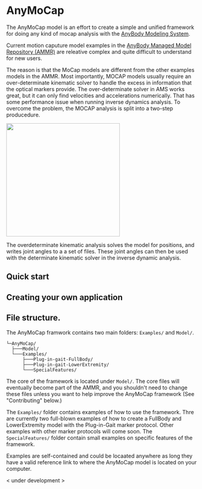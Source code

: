 # AnyMoCap

The AnyMoCap model is an effort to create a simple and unified framework for
doing any kind of mocap analysis with the [AnyBody Modeling
System](http://anybodytech.com).


Current motion caputure model examples in the [AnyBody Managed Model Repository
(AMMR)](http://anybodytech.com/software/ammr) are releative complex and quite
difficult to understand for new users.

The reason is that the MoCap models are different from the other examples models
in the AMMR. Most importantly, MOCAP models usually require an over-determinate
kinematic solver to handle the excess in information that the optical markers
provide. The over-determinate solver in AMS works great, but it can only find
velocities and accelerations numerically. That has some performance issue when
running inverse dynamics analysis. To overcome the problem, the MOCAP analysis
is split into a two-step producedure.

<img src="https://cloud.githubusercontent.com/assets/1038978/24096596/92051708-0d62-11e7-9cdd-360fc4b28339.png"  width="300" />

The overdeterminate kinematic analysis solves the model for positions, and
writes joint angles to a a set of files. These joint angles can then be used
with the determinate kinematic solver in the inverse dynamic analysis.


## Quick start





## Creating your own application

## File structure.

The AnyMoCap framwork contains two main folders: `Examples/` and `Model/`. 

```
└─AnyMoCap/ 
  ├───Model/
  └───Examples/ 
      ├───Plug-in-gait-FullBody/
      ├───Plug-in-gait-LowerExtremity/
      └───SpecialFeatures/
```
    
The core of the framework is located under `Model/`. The core files will
eventually become part of the AMMR, and you shouldn't need to change these files
unless you want to help improve the AnyMoCap framework (See "Contributing"
below.)

The `Examples/` folder contains examples of how to use the framework. Thre are
currently two full-blown examples of how to create a FullBody and LowerExtremity
model with the Plug-in-Gait marker protocol. Other examples with other marker
protocols will come soon. The `SpecialFeatures/` folder contain small examples
on specific features of the framework.

Examples are self-contained and could be locaated anywhere as long they have a
valid reference link to where the AnyMoCap model is located on your computer.




< under development >





